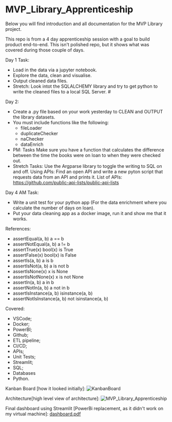 # MVP_Library_Apprenticeship

Below you will find introduction and all documentation for the MVP Library project.

This repo is from a 4 day apprenticeship session with a goal to build product end-to-end. This isn't polished repo, but it shows what was covered during those couple of days. 

Day 1 Task:
- Load in the data via a jupyter notebook.
- Explore the data, clean and visualise.
- Output cleaned data files.
- Stretch: Look intot the SQLALCHEMY library and try to get python to write the cleaned files to a local SQL Server. #

Day 2:
- Create a .py file based on your work yesterday to CLEAN and OUTPUT the library datasets.
- You must include functions like the following:
  - fileLoader
  - duplicateChecker
  - naChecker
  - dataEnrich
- PM: Tasks
  Make sure you have a function that calculates the difference between the time the books were on loan to when they were checked out.
- Stretch Tasks:
  Use the Argparse library to toggle the writing to SQL on and off.
  Using APIs:
  Find an open API and write a new pyton script that requests data from an API and prints it.
  List of APIs: https://github.com/public-api-lists/public-api-lists

Day 4 AM Task:
- Write a unit test for your python app (For the data enrichment where you calculate the number of days on loan).
- Put your data cleaning app as a docker image, run it and show me that it works.

References:
- assertEqual(a, b) a == b
- assertNotEqual(a, b) a != b
- assertTrue(x) bool(x) is True
- assertFalse(x) bool(x) is False
- assertIs(a, b) a is b
- assertIsNot(a, b) a is not b
- assertIsNone(x) x is None
- assertIsNotNone(x) x is not None
- assertIn(a, b) a in b
- assertNotIn(a, b) a not in b
- assertIsInstance(a, b) isinstance(a, b)
- assertNotIsInstance(a, b) not isinstance(a, b)

Covered:
- VSCode;
- Docker;
- PowerBI;
- Github;
- ETL pipeline;
- CI/CD;
- APIs;
- Unit Tests;
- Streamlit;
- SQL;
- Databases
- Python.


Kanban Board [how it looked initially]:
![KanbanBoard](https://github.com/user-attachments/assets/8c54b2c5-2b21-4e79-a85e-d57135ad1de1)

Architecture[high level view of architecture]:
![MVP_Library_Apprenticeship](https://github.com/user-attachments/assets/cdad78b7-7eea-475e-85a9-1e87753350da)

Final dashboard using Streamlit [PowerBi replacement, as it didn't work on my virtual machine]:
[dashboard.pdf](https://github.com/user-attachments/files/20928753/dashboard.pdf)
